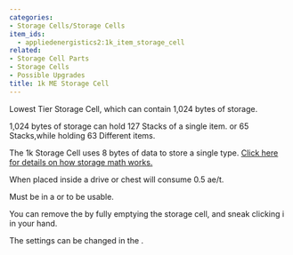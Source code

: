 ```yaml
---
categories:
- Storage Cells/Storage Cells
item_ids:
  - appliedenergistics2:1k_item_storage_cell
related:
- Storage Cell Parts
- Storage Cells
- Possible Upgrades
title: 1k ME Storage Cell
---
```


Lowest Tier Storage Cell, which can contain 1,024 bytes of storage.



1,024 bytes of storage can hold 127 Stacks of a single item. or 65
Stacks,while holding 63 Different items.



The 1k Storage Cell uses 8 bytes of data to store a single type. [Click here
for details on how storage math works.](../../storage-cells.md)



When placed inside a drive or chest will consume 0.5 ae/t.



Must be in a <ItemLink id="appliedenergistics2:drive"/> or <ItemLink
id="appliedenergistics2:chest"/> to be usable.



You can remove the <ItemLink
id="appliedenergistics2:1k_item_cell_component"/> by fully emptying the
storage cell, and sneak clicking i in your hand.



The settings can be changed in the <ItemLink
id="appliedenergistics2:cell_workbench"/>.

<RecipeFor id="appliedenergistics2:1k_item_storage_cell"/>
